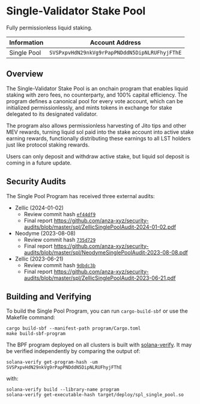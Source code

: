 # Single-Validator Stake Pool

Fully permissionless liquid staking.

| Information | Account Address |
| --- | --- |
| Single Pool | `SVSPxpvHdN29nkVg9rPapPNDddN5DipNLRUFhyjFThE` |

## Overview

The Single-Validator Stake Pool is an onchain program that enables liquid staking with zero fees, no counterparty, and 100% capital efficiency. The program defines a canonical pool for every vote account, which can be initialized permissionlessly, and mints tokens in exchange for stake delegated to its designated validator.

The program also allows permissionless harvesting of Jito tips and other MEV rewards, turning liquid sol paid into the stake account into active stake earning rewards, functionally distributing these earnings to all LST holders just like protocol staking rewards.

Users can only deposit and withdraw active stake, but liquid sol deposit is coming in a future update.

## Security Audits

The Single Pool Program has received three external audits:

* Zellic (2024-01-02)
    - Review commit hash [`ef44df9`](https://github.com/solana-program/single-pool/commit/ef44df985e76a697ee9a8aabb3a223610e4cf1dc)
    - Final report <https://github.com/anza-xyz/security-audits/blob/master/spl/ZellicSinglePoolAudit-2024-01-02.pdf>
* Neodyme (2023-08-08)
    - Review commit hash [`735d729`](https://github.com/solana-program/single-pool/commit/735d7292e35d35101750a4452d2647bdbf848e8b)
    - Final report <https://github.com/anza-xyz/security-audits/blob/master/spl/NeodymeSinglePoolAudit-2023-08-08.pdf>
* Zellic (2023-06-21)
    - Review commit hash [`9dbdc3b`](https://github.com/solana-program/single-pool/commit/9dbdc3bdae31dda1dcb35346aab2d879deecf194)
    - Final report <https://github.com/anza-xyz/security-audits/blob/master/spl/ZellicSinglePoolAudit-2023-06-21.pdf>

## Building and Verifying

To build the Single Pool Program, you can run `cargo-build-sbf` or use the Makefile
command:

```console
cargo build-sbf --manifest-path program/Cargo.toml
make build-sbf-program
```

The BPF program deployed on all clusters is built with [solana-verify](https://solana.com/developers/guides/advanced/verified-builds). It may be verified independently by comparing the output of:

```console
solana-verify get-program-hash -um SVSPxpvHdN29nkVg9rPapPNDddN5DipNLRUFhyjFThE
```

with:

```console
solana-verify build --library-name program
solana-verify get-executable-hash target/deploy/spl_single_pool.so
```
